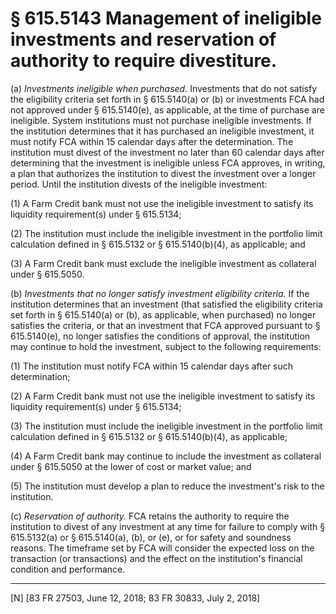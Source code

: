 # § 615.5143   Management of ineligible investments and reservation of authority to require divestiture.

(a) *Investments ineligible when purchased.* Investments that do not satisfy the eligibility criteria set forth in § 615.5140(a) or (b) or investments FCA had not approved under § 615.5140(e), as applicable, at the time of purchase are ineligible. System institutions must not purchase ineligible investments. If the institution determines that it has purchased an ineligible investment, it must notify FCA within 15 calendar days after the determination. The institution must divest of the investment no later than 60 calendar days after determining that the investment is ineligible unless FCA approves, in writing, a plan that authorizes the institution to divest the investment over a longer period. Until the institution divests of the ineligible investment:


(1) A Farm Credit bank must not use the ineligible investment to satisfy its liquidity requirement(s) under § 615.5134;


(2) The institution must include the ineligible investment in the portfolio limit calculation defined in § 615.5132 or § 615.5140(b)(4), as applicable; and


(3) A Farm Credit bank must exclude the ineligible investment as collateral under § 615.5050.


(b) *Investments that no longer satisfy investment eligibility criteria.* If the institution determines that an investment (that satisfied the eligibility criteria set forth in § 615.5140(a) or (b), as applicable, when purchased) no longer satisfies the criteria, or that an investment that FCA approved pursuant to § 615.5140(e), no longer satisfies the conditions of approval, the institution may continue to hold the investment, subject to the following requirements:


(1) The institution must notify FCA within 15 calendar days after such determination;


(2) A Farm Credit bank must not use the ineligible investment to satisfy its liquidity requirement(s) under § 615.5134;


(3) The institution must include the ineligible investment in the portfolio limit calculation defined in § 615.5132 or § 615.5140(b)(4), as applicable;


(4) A Farm Credit bank may continue to include the investment as collateral under § 615.5050 at the lower of cost or market value; and


(5) The institution must develop a plan to reduce the investment's risk to the institution.


(c) *Reservation of authority.* FCA retains the authority to require the institution to divest of any investment at any time for failure to comply with § 615.5132(a) or § 615.5140(a), (b), or (e), or for safety and soundness reasons. The timeframe set by FCA will consider the expected loss on the transaction (or transactions) and the effect on the institution's financial condition and performance.



---

[N] [83 FR 27503, June 12, 2018; 83 FR 30833, July 2, 2018]





